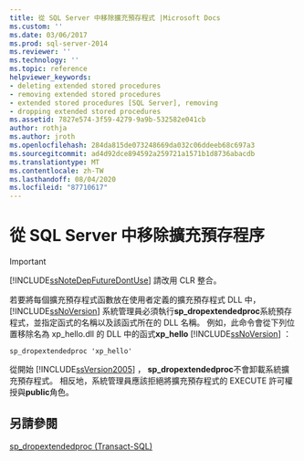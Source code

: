 ```yaml
---
title: 從 SQL Server 中移除擴充預存程式 |Microsoft Docs
ms.custom: ''
ms.date: 03/06/2017
ms.prod: sql-server-2014
ms.reviewer: ''
ms.technology: ''
ms.topic: reference
helpviewer_keywords:
- deleting extended stored procedures
- removing extended stored procedures
- extended stored procedures [SQL Server], removing
- dropping extended stored procedures
ms.assetid: 7827e574-3f59-4279-9a9b-532582e041cb
author: rothja
ms.author: jroth
ms.openlocfilehash: 284da815de073248669da032c06ddeeb68c697a3
ms.sourcegitcommit: ad4d92dce894592a259721a1571b1d8736abacdb
ms.translationtype: MT
ms.contentlocale: zh-TW
ms.lasthandoff: 08/04/2020
ms.locfileid: "87710617"
---
```

# <a name="removing-an-extended-stored-procedure-from-sql-server"></a>從 SQL Server 中移除擴充預存程序
    
> [!IMPORTANT]  
>  [!INCLUDE[ssNoteDepFutureDontUse](../../includes/ssnotedepfuturedontuse-md.md)] 請改用 CLR 整合。  
  
 若要將每個擴充預存程式函數放在使用者定義的擴充預存程式 DLL 中， [!INCLUDE[ssNoVersion](../../includes/ssnoversion-md.md)] 系統管理員必須執行**sp_dropextendedproc**系統預存程式，並指定函式的名稱以及該函式所在的 DLL 名稱。 例如，此命令會從下列位置移除名為 xp_hello.dll 的 DLL 中的函式**xp_hello** [!INCLUDE[ssNoVersion](../../includes/ssnoversion-md.md)] ：  
  
```  
sp_dropextendedproc 'xp_hello'  
```  
  
 從開始 [!INCLUDE[ssVersion2005](../../includes/ssversion2005-md.md)] ， **sp_dropextendedproc**不會卸載系統擴充預存程式。 相反地，系統管理員應該拒絕將擴充預存程式的 EXECUTE 許可權授與**public**角色。  
  
## <a name="see-also"></a>另請參閱  
 [sp_dropextendedproc &#40;Transact-SQL&#41;](/sql/relational-databases/system-stored-procedures/sp-dropextendedproc-transact-sql)  
  
  
